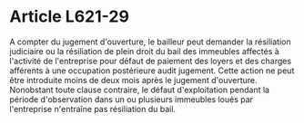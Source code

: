 # Article L621-29

A compter du jugement d'ouverture, le bailleur peut demander la résiliation judiciaire ou la résiliation de plein droit du bail des immeubles affectés à l'activité de l'entreprise pour défaut de paiement des loyers et des charges afférents à une occupation postérieure audit jugement. Cette action ne peut être introduite moins de deux mois après le jugement d'ouverture.   Nonobstant toute clause contraire, le défaut d'exploitation pendant la période d'observation dans un ou plusieurs immeubles loués par l'entreprise n'entraîne pas résiliation du bail.